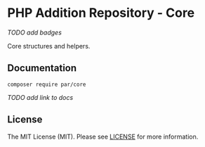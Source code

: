 # PHP Addition Repository - Core

_TODO add badges_

Core structures and helpers.

## Documentation

```
composer require par/core
```

_TODO add link to docs_

## License

The MIT License (MIT). Please see [LICENSE](LICENSE.md) for more information.